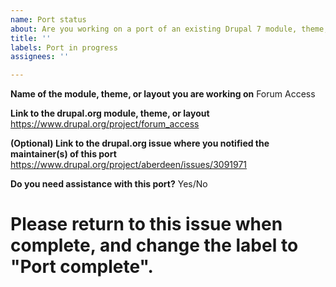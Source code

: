 ```yaml
---
name: Port status
about: Are you working on a port of an existing Drupal 7 module, theme, or layout?
title: ''
labels: Port in progress
assignees: ''

---
```


**Name of the module, theme, or layout you are working on**
Forum Access

**Link to the drupal.org module, theme, or layout**
https://www.drupal.org/project/forum_access

**(Optional) Link to the drupal.org issue where you notified the maintainer(s) of this port**
https://www.drupal.org/project/aberdeen/issues/3091971

**Do you need assistance with this port?**
Yes/No

# Please return to this issue when complete, and change the label to "Port complete".
